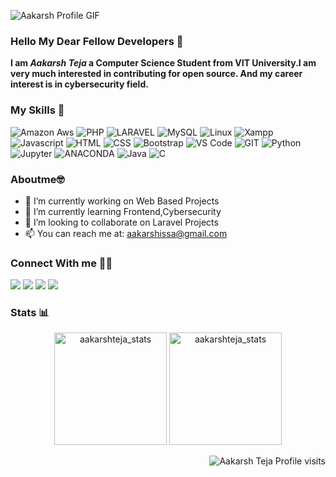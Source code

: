 ![Aakarsh Profile GIF](https://github.com/AakarshTeja/AakarshTeja/raw/master/aakarsh-profile.gif)
### Hello My Dear Fellow Developers 👋
__I am *Aakarsh Teja* a Computer Science Student from VIT University.I am very much interested in contributing for open source. And my career interest is in cybersecurity field.__

### My Skills 🚀
![Amazon Aws](https://img.shields.io/badge/amazon-aws.svg?style=for-the-badge&logo=amazon-aws&color=232F3E)
![PHP](https://img.shields.io/badge/php-%777BB4.svg?style=for-the-badge&logo=php&logoColor=white&color=777BB4)
![LARAVEL](https://img.shields.io/badge/laravel-%FF2D20.svg?style=for-the-badge&logo=laravel&logoColor=white&color=FF2D20)
![MySQL](https://img.shields.io/badge/mysql-%4479A1.svg?style=for-the-badge&logo=mysql&logoColor=white&color=4479A1)
![Linux](https://img.shields.io/badge/linux-%FCC624.svg?style=for-the-badge&logo=linux&logoColor=black&color=FCC624)
![Xampp](https://img.shields.io/badge/xampp-%FCC624.svg?style=for-the-badge&logo=xampp&logoColor=white&color=FB7A24)
![Javascript](https://img.shields.io/badge/javscript-%F7DF1E.svg?style=for-the-badge&logo=javascript&logoColor=black&color=F7DF1E)
![HTML](https://img.shields.io/badge/html5-%3776AB.svg?style=for-the-badge&logo=html5&logoColor=white&color=E34F26)
![CSS](https://img.shields.io/badge/css3-%1572B6.svg?style=for-the-badge&logo=css3&logoColor=white&color=1572B6)
![Bootstrap](https://img.shields.io/badge/bootstrap-%3776AB.svg?style=for-the-badge&logo=bootstrap&logoColor=white&color=563D7C)
![VS Code](https://img.shields.io/badge/VS%20Code-007ACC.svg?&style=for-the-badge&logo=visual-studio-code&logoColor=white)
![GIT](https://img.shields.io/badge/git-%3776AB.svg?style=for-the-badge&logo=git&logoColor=white&color=F05032)
![Python](https://img.shields.io/badge/python-%3776AB.svg?style=for-the-badge&logo=python&logoColor=white&color=3776AB)
![Jupyter](https://img.shields.io/badge/jupyter-%3776AB.svg?style=for-the-badge&logo=jupyter&logoColor=white&color=F37626)
![ANACONDA](https://img.shields.io/badge/anaconda-42B029.svg?&style=for-the-badge&logo=anaconda&logoColor=white)
![Java](https://img.shields.io/badge/java-%7396.svg?style=for-the-badge&logo=java&logoColor=white&color=007396)
![C](https://img.shields.io/badge/c-%3776AB.svg?style=for-the-badge&logo=c&logoColor=white&color=A8B9CC)

### Aboutme🤓

- 🔭 I’m currently working on Web Based Projects
- 🌱 I’m currently learning Frontend,Cybersecurity
- 👯 I’m looking to collaborate on Laravel Projects
- 📫 You can reach me at: <a href="mailto:aakarshissa@gmail.com">aakarshissa@gmail.com</a>

### Connect With me 🤝🤝
[<img src="https://img.shields.io/badge/aakarshteja-%230077B5.svg?&style=for-the-badge&logo=linkedin&logoColor=white" />](https://www.linkedin.com/in/aakarsh-teja-issa-ab9a06148/)
[<img src = "https://img.shields.io/badge/aakarshteja-%2320A1F1.svg?&style=for-the-badge&logo=twitter&logoColor=white">](https://twitter.com/aakarshteja)
[<img src = "https://img.shields.io/badge/aakarshteja-%181717.svg?&style=for-the-badge&logo=facebook&logoColor=white&color=1877F2">](https://www.facebook.com/aakarsh.teja)
[<img src = "https://img.shields.io/badge/aakarshteja-%181717.svg?&style=for-the-badge&logo=instagram&logoColor=white&color=E4405F">](https://www.instagram.com/aakarshteja/)

### Stats 📊
<p align="center"> 
  <img height="180em" src="https://github-readme-stats.vercel.app/api?username=aakarshteja&show_icons=true" alt="aakarshteja_stats" /> 
  <img height="180em" src="https://github-readme-stats.vercel.app/api/top-langs/?username=aakarshteja&layout=compact" alt="aakarshteja_stats" />
</p>
<p align="right"> <img src="https://komarev.com/ghpvc/?username=aakarshteja" alt="Aakarsh Teja Profile visits" /></p>
